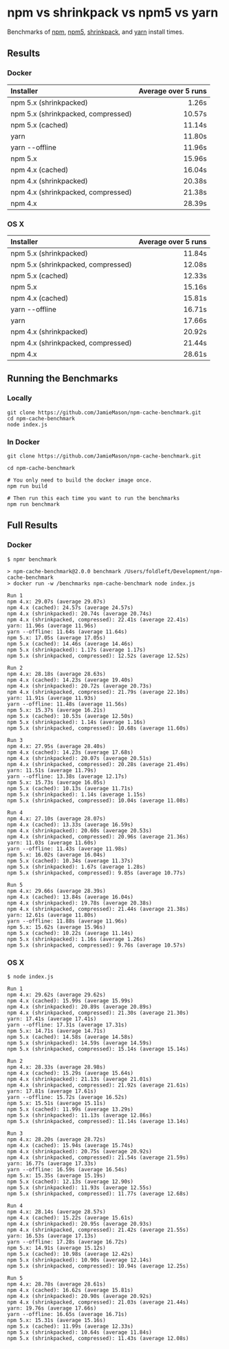 # npm vs shrinkpack vs npm5 vs yarn

Benchmarks of [npm][1], [npm5][2], [shrinkpack][3], and [yarn][4] install times.

## Results

### Docker

| Installer | Average over 5 runs |
|:--|--:|
| npm 5.x (shrinkpacked) | 1.26s |
| npm 5.x (shrinkpacked, compressed) | 10.57s |
| npm 5.x (cached) | 11.14s |
| yarn | 11.80s |
| yarn --offline | 11.96s |
| npm 5.x | 15.96s |
| npm 4.x (cached) | 16.04s |
| npm 4.x (shrinkpacked) | 20.38s |
| npm 4.x (shrinkpacked, compressed) | 21.38s |
| npm 4.x | 28.39s |

### OS X

| Installer | Average over 5 runs |
|:--|--:|
| npm 5.x (shrinkpacked) | 11.84s |
| npm 5.x (shrinkpacked, compressed) | 12.08s |
| npm 5.x (cached) | 12.33s |
| npm 5.x | 15.16s |
| npm 4.x (cached) | 15.81s |
| yarn --offline | 16.71s |
| yarn | 17.66s |
| npm 4.x (shrinkpacked) | 20.92s |
| npm 4.x (shrinkpacked, compressed) | 21.44s |
| npm 4.x | 28.61s |

## Running the Benchmarks

### Locally

```
git clone https://github.com/JamieMason/npm-cache-benchmark.git
cd npm-cache-benchmark
node index.js
```

### In Docker

```
git clone https://github.com/JamieMason/npm-cache-benchmark.git

cd npm-cache-benchmark

# You only need to build the docker image once.
npm run build

# Then run this each time you want to run the benchmarks
npm run benchmark
```

## Full Results

### Docker

```
$ npmr benchmark

> npm-cache-benchmark@2.0.0 benchmark /Users/foldleft/Development/npm-cache-benchmark
> docker run -w /benchmarks npm-cache-benchmark node index.js

Run 1
npm 4.x: 29.07s (average 29.07s)
npm 4.x (cached): 24.57s (average 24.57s)
npm 4.x (shrinkpacked): 20.74s (average 20.74s)
npm 4.x (shrinkpacked, compressed): 22.41s (average 22.41s)
yarn: 11.96s (average 11.96s)
yarn --offline: 11.64s (average 11.64s)
npm 5.x: 17.05s (average 17.05s)
npm 5.x (cached): 14.46s (average 14.46s)
npm 5.x (shrinkpacked): 1.17s (average 1.17s)
npm 5.x (shrinkpacked, compressed): 12.52s (average 12.52s)

Run 2
npm 4.x: 28.18s (average 28.63s)
npm 4.x (cached): 14.23s (average 19.40s)
npm 4.x (shrinkpacked): 20.72s (average 20.73s)
npm 4.x (shrinkpacked, compressed): 21.79s (average 22.10s)
yarn: 11.91s (average 11.93s)
yarn --offline: 11.48s (average 11.56s)
npm 5.x: 15.37s (average 16.21s)
npm 5.x (cached): 10.53s (average 12.50s)
npm 5.x (shrinkpacked): 1.14s (average 1.16s)
npm 5.x (shrinkpacked, compressed): 10.68s (average 11.60s)

Run 3
npm 4.x: 27.95s (average 28.40s)
npm 4.x (cached): 14.23s (average 17.68s)
npm 4.x (shrinkpacked): 20.07s (average 20.51s)
npm 4.x (shrinkpacked, compressed): 20.28s (average 21.49s)
yarn: 11.51s (average 11.79s)
yarn --offline: 13.38s (average 12.17s)
npm 5.x: 15.73s (average 16.05s)
npm 5.x (cached): 10.13s (average 11.71s)
npm 5.x (shrinkpacked): 1.14s (average 1.15s)
npm 5.x (shrinkpacked, compressed): 10.04s (average 11.08s)

Run 4
npm 4.x: 27.10s (average 28.07s)
npm 4.x (cached): 13.33s (average 16.59s)
npm 4.x (shrinkpacked): 20.60s (average 20.53s)
npm 4.x (shrinkpacked, compressed): 20.96s (average 21.36s)
yarn: 11.03s (average 11.60s)
yarn --offline: 11.43s (average 11.98s)
npm 5.x: 16.02s (average 16.04s)
npm 5.x (cached): 10.34s (average 11.37s)
npm 5.x (shrinkpacked): 1.67s (average 1.28s)
npm 5.x (shrinkpacked, compressed): 9.85s (average 10.77s)

Run 5
npm 4.x: 29.66s (average 28.39s)
npm 4.x (cached): 13.84s (average 16.04s)
npm 4.x (shrinkpacked): 19.78s (average 20.38s)
npm 4.x (shrinkpacked, compressed): 21.44s (average 21.38s)
yarn: 12.61s (average 11.80s)
yarn --offline: 11.88s (average 11.96s)
npm 5.x: 15.62s (average 15.96s)
npm 5.x (cached): 10.22s (average 11.14s)
npm 5.x (shrinkpacked): 1.16s (average 1.26s)
npm 5.x (shrinkpacked, compressed): 9.76s (average 10.57s)
```

### OS X

```
$ node index.js

Run 1
npm 4.x: 29.62s (average 29.62s)
npm 4.x (cached): 15.99s (average 15.99s)
npm 4.x (shrinkpacked): 20.89s (average 20.89s)
npm 4.x (shrinkpacked, compressed): 21.30s (average 21.30s)
yarn: 17.41s (average 17.41s)
yarn --offline: 17.31s (average 17.31s)
npm 5.x: 14.71s (average 14.71s)
npm 5.x (cached): 14.58s (average 14.58s)
npm 5.x (shrinkpacked): 14.59s (average 14.59s)
npm 5.x (shrinkpacked, compressed): 15.14s (average 15.14s)

Run 2
npm 4.x: 28.33s (average 28.98s)
npm 4.x (cached): 15.29s (average 15.64s)
npm 4.x (shrinkpacked): 21.13s (average 21.01s)
npm 4.x (shrinkpacked, compressed): 21.92s (average 21.61s)
yarn: 17.81s (average 17.61s)
yarn --offline: 15.72s (average 16.52s)
npm 5.x: 15.51s (average 15.11s)
npm 5.x (cached): 11.99s (average 13.29s)
npm 5.x (shrinkpacked): 11.13s (average 12.86s)
npm 5.x (shrinkpacked, compressed): 11.14s (average 13.14s)

Run 3
npm 4.x: 28.20s (average 28.72s)
npm 4.x (cached): 15.94s (average 15.74s)
npm 4.x (shrinkpacked): 20.75s (average 20.92s)
npm 4.x (shrinkpacked, compressed): 21.54s (average 21.59s)
yarn: 16.77s (average 17.33s)
yarn --offline: 16.59s (average 16.54s)
npm 5.x: 15.35s (average 15.19s)
npm 5.x (cached): 12.13s (average 12.90s)
npm 5.x (shrinkpacked): 11.93s (average 12.55s)
npm 5.x (shrinkpacked, compressed): 11.77s (average 12.68s)

Run 4
npm 4.x: 28.14s (average 28.57s)
npm 4.x (cached): 15.22s (average 15.61s)
npm 4.x (shrinkpacked): 20.95s (average 20.93s)
npm 4.x (shrinkpacked, compressed): 21.42s (average 21.55s)
yarn: 16.53s (average 17.13s)
yarn --offline: 17.28s (average 16.72s)
npm 5.x: 14.91s (average 15.12s)
npm 5.x (cached): 10.98s (average 12.42s)
npm 5.x (shrinkpacked): 10.90s (average 12.14s)
npm 5.x (shrinkpacked, compressed): 10.94s (average 12.25s)

Run 5
npm 4.x: 28.78s (average 28.61s)
npm 4.x (cached): 16.62s (average 15.81s)
npm 4.x (shrinkpacked): 20.90s (average 20.92s)
npm 4.x (shrinkpacked, compressed): 21.03s (average 21.44s)
yarn: 19.76s (average 17.66s)
yarn --offline: 16.65s (average 16.71s)
npm 5.x: 15.31s (average 15.16s)
npm 5.x (cached): 11.99s (average 12.33s)
npm 5.x (shrinkpacked): 10.64s (average 11.84s)
npm 5.x (shrinkpacked, compressed): 11.43s (average 12.08s)
```

<!-- links -->
[1]: https://www.npmjs.com
[2]: https://www.npmjs.com/package/npm5
[3]: https://github.com/JamieMason/shrinkpack
[4]: https://github.com/yarnpkg/yarn
[5]: https://www.docker.com
